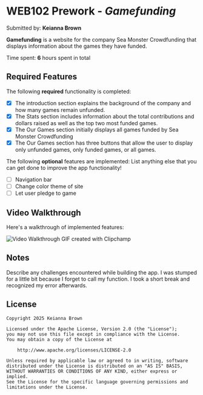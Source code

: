 # WEB102 Prework - *Gamefunding*

Submitted by: **Keianna Brown**

**Gamefunding** is a website for the company Sea Monster Crowdfunding that displays information about the games they have funded.

Time spent: **6** hours spent in total

## Required Features

The following **required** functionality is completed:

* [x] The introduction section explains the background of the company and how many games remain unfunded.
* [x] The Stats section includes information about the total contributions and dollars raised as well as the top two most funded games.
* [x] The Our Games section initially displays all games funded by Sea Monster Crowdfunding
* [x] The Our Games section has three buttons that allow the user to display only unfunded games, only funded games, or all games.

The following **optional** features are implemented:
List anything else that you can get done to improve the app functionality!
* [ ] Navigation bar
* [ ] Change color theme of site
* [ ] Let user pledge to game

## Video Walkthrough

Here's a walkthrough of implemented features:

<img src='https://github.com/Keianna-B/web102_prework/blob/main/PreWork%20Demo%20-%20Made%20with%20Clipchamp.mp4' width='' alt='Video Walkthrough'/>
<!--  -->
<!-- Replace this with whatever GIF tool you used! -->
GIF created with Clipchamp 
<!-- Recommended tools:
[Kap](https://getkap.co/) for macOS
[ScreenToGif](https://www.screentogif.com/) for Windows
[peek](https://github.com/phw/peek) for Linux. -->

## Notes

Describe any challenges encountered while building the app.
I was stumped for a little bit because I forget to call my function. I took a short break and recognized my error afterwards.

## License

    Copyright 2025 Keianna Brown

    Licensed under the Apache License, Version 2.0 (the "License");
    you may not use this file except in compliance with the License.
    You may obtain a copy of the License at

        http://www.apache.org/licenses/LICENSE-2.0

    Unless required by applicable law or agreed to in writing, software
    distributed under the License is distributed on an "AS IS" BASIS,
    WITHOUT WARRANTIES OR CONDITIONS OF ANY KIND, either express or implied.
    See the License for the specific language governing permissions and
    limitations under the License.
